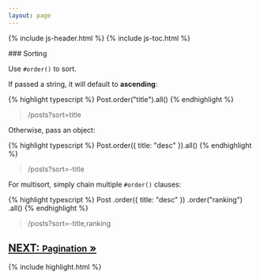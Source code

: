 ```yaml
---
layout: page
---
```


{% include js-header.html %}
{% include js-toc.html %}

<div markdown="1" class="col-md-8 col-md-offset-1">
### Sorting

Use `#order()` to sort.

If passed a string, it will default to **ascending**:

{% highlight typescript %}
Post.order("title").all()
{% endhighlight %}
<blockquote class="url">
  <p>/posts?sort=title</p>
</blockquote>


Otherwise, pass an object:

{% highlight typescript %}
Post.order({ title: "desc" }).all()
{% endhighlight %}
<blockquote class="url">
  <p>/posts?sort=-title</p>
</blockquote>

For multisort, simply chain multiple `#order()` clauses:

{% highlight typescript %}
Post
  .order({ title: "desc" })
  .order("ranking")
  .all()
{% endhighlight %}
<blockquote class="url">
  <p>/posts?sort=-title,ranking</p>
</blockquote>

<div class="clearfix">
  <h2 id="next">
    <a href="{{site.github.url}}/js/reads/pagination">
      NEXT:
      <small>Pagination</small>
      &raquo;
    </a>
  </h2>
</div>

{% include highlight.html %}

